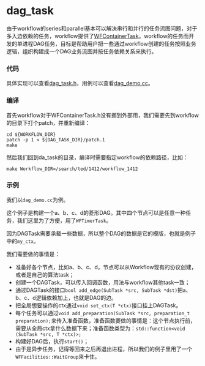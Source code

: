 # dag_task

由于workflow的series和parallel基本可以解决串行和并行的任务流图问题，对于多入边依赖的任务，workflow提供了[WFContainerTask](https://github.com/sogou/workflow/blob/master/src/factory/WFContainerTask.h)。workflow的任务而开发的单进程DAG任务，目标是帮助用户把一些通过workflow创建的任务按照业务逻辑，组织构建成一个DAG业务流图并按任务依赖关系来执行。

### 代码
具体实现可以查看[dag_task.h](dag_task.h)，用例可以查看[dag_demo.cc](dag_demo.cc)。

### 编译
首先workflow对于WFContainerTask.h没有挪到外部用，我们需要先到workflow的目录下打个patch，并重新编译：
~~~shell
cd ${WORKFLOW_DIR}
patch -p 1 < ${DAG_TASK_DIR}/patch.1
make
~~~

然后我们回到da_task的目录，编译时需要指定workflow的依赖路径，比如：
~~~shell
make Workflow_DIR=/search/ted/1412/workflow_1412
~~~

### 示例
我们以``dag_demo.cc``为例。

这个例子是构建一个a、b、c、d的菱形DAG。其中四个节点可以是任意一种任务，我们这里为了方便，用了``WFTimerTask``。

因为DAGTask需要承载一些数据，所以整个DAG的数据是它的模版，也就是例子中的``my_ctx``。

我们需要做的事情是：

- 准备好各个节点，比如a、b、c、d，节点可以从Workflow现有的协议创建，或者是自己的算法task；
- 创建一个DAGTask，可以传入回调函数，用法与workflow其他task一致；
- 通过DAGTask的接口``bool add_edge(SubTask *src, SubTask *dst)``把a、b、c、d逻辑依赖加上，也就是DAG的边。
- 把全局想要操作的ctx通过``void set_ctx(T *ctx)``接口挂上DAGTask。
- 每个任务可以通过``void add_preparation(SubTask *src, preparation_t preparation);``来传入准备函数，准备函数要做的事情是：这个节点执行前，需要从全局ctx拿什么数据下来；准备函数类型为：``std::function<void (SubTask *src, T *ctx)>;``
- 构建好DAG后，执行``start()``；
- 由于是异步任务，记得等回来之后再退出进程，所以我们的例子里用了一个``WFFacilities::WaitGroup``来卡住。


